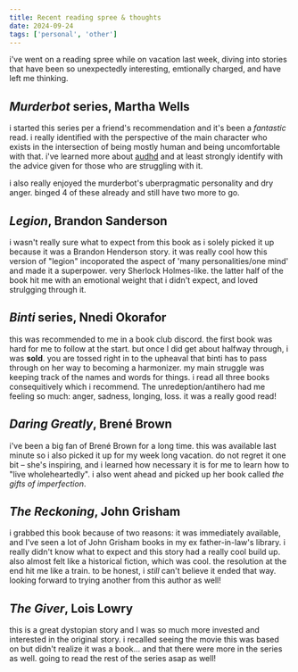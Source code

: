 ```yaml
---
title: Recent reading spree & thoughts
date: 2024-09-24
tags: ['personal', 'other']
---
```


i've went on a reading spree while on vacation last week, diving into stories that have been so unexpectedly interesting, emtionally charged, and have left me thinking.

<!-- excerpt-end -->

## _Murderbot_ series, Martha Wells

i started this series per a friend's recommendation and it's been a _fantastic_ read. i really identified with the perspective of the main character who exists in the intersection of being mostly human and being uncomfortable with that. i've learned more about [audhd](https://behavioral-innovations.com/blog/the-sudden-rise-of-audhd/) and at least strongly identify with the advice given for those who are struggling with it.

i also really enjoyed the murderbot's uberpragmatic personality and dry anger. binged 4 of these already and still have two more to go.

## _Legion_, Brandon Sanderson

i wasn't really sure what to expect from this book as i solely picked it up because it was a Brandon Henderson story. it was really cool how this version of "legion" incoporated the aspect of 'many personalities/one mind' and made it a superpower. very Sherlock Holmes-like. the latter half of the book hit me with an emotional weight that i didn't expect, and loved strulgging through it.

## _Binti_ series, Nnedi Okorafor

this was recommended to me in a book club discord. the first book was hard for me to follow at the start. but once I did get about halfway through, i was **sold**. you are tossed right in to the upheaval that binti has to pass through on her way to becoming a harmonizer. my main struggle was keeping track of the names and words for things. i read all three books consequitively which i recommend. The unredeption/antihero had me feeling so much: anger, sadness, longing, loss. it was a really good read!

## _Daring Greatly_, Brené Brown

i've been a big fan of Brené Brown for a long time. this was available last minute so i also picked it up for my week long vacation. do not regret it one bit – she's inspiring, and i learned how necessary it is for me to learn how to "live wholeheartedly". i also went ahead and picked up her book called _the gifts of imperfection_.

## _The Reckoning_, John Grisham

i grabbed this book because of two reasons: it was immediately available, and I've seen a lot of John Grisham books in my ex father-in-law's library. i really didn't know what to expect and this story had a really cool build up. also almost felt like a historical fiction, which was cool. the resolution at the end hit me like a train. to be honest, i _still_ can't believe it ended that way. looking forward to trying another from this author as well!

## _The Giver_, Lois Lowry

this is a great dystopian story and I was so much more invested and interested in the original story. i recalled seeing the movie this was based on but didn't realize it was a book... and that there were more in the series as well. going to read the rest of the series asap as well!
